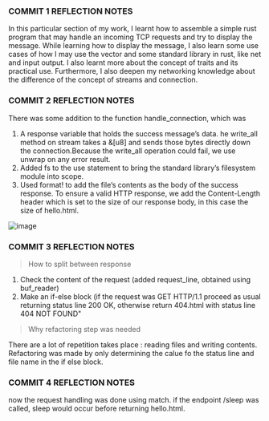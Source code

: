 ### COMMIT 1 REFLECTION NOTES

In this particular section of my work, I learnt how to assemble a simple rust program
that may handle an incoming TCP requests and try to display the message. While learning
how to display the message, I also learn some use cases of how I may use the vector and 
some standard library in rust, like net and input output. I also learnt more about the 
concept of traits and its practical use. Furthermore, I also deepen my networking knowledge
about the difference of the concept of streams and connection.

### COMMIT 2 REFLECTION NOTES

There was some addition to the function handle_connection, which was

1. A response variable that holds the success message’s data. he write_all method on stream takes a &[u8] and sends those bytes directly down the connection.Because the write_all operation could fail, we use unwrap on any error result.
2. Added fs to the use statement to bring the standard library’s filesystem module into scope.
3. Used format! to add the file’s contents as the body of the success response. To ensure a valid HTTP response, we add the Content-Length header which is set to the size of our response body, in this case the size of hello.html.

![image](https://github.com/Nabilcodes/hello/assets/71275597/800a45b1-ea18-4634-a48d-e4a37b7445d9)

### COMMIT 3 REFLECTION NOTES

> How to split between response

1. Check the content of the request (added request_line, obtained using buf_reader)
2. Make an if-else block (if the request was GET HTTP/1.1 proceed as usual returning status line 200 OK, otherwise return 404.html with status line 404 NOT FOUND"

> Why refactoring step was needed

There are a lot of repetition takes place : reading files and writing contents.
Refactoring was made by only determining the calue fo the status line and file name in the if else block.

### COMMIT 4 REFLECTION NOTES

now the request handling was done using match.
if the endpoint /sleep was called, sleep would occur before returning hello.html.